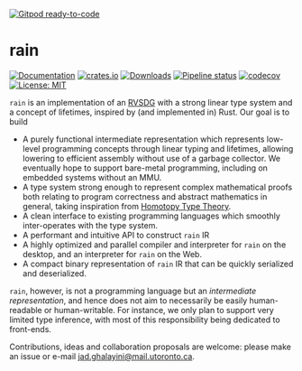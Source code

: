 [![Gitpod ready-to-code](https://img.shields.io/badge/Gitpod-ready--to--code-blue?logo=gitpod)](https://gitpod.io/#https://gitlab.com/tekne/rain)

# rain
[![Documentation](https://docs.rs/rain-lang/badge.svg)](https://docs.rs/rain-lang/)
[![crates.io](https://img.shields.io/crates/v/rain-lang.svg)](https://crates.io/crates/rain-lang)
[![Downloads](https://img.shields.io/crates/d/rain-lang.svg)](https://crates.io/crates/rain-lang)
[![Pipeline status](https://gitlab.com/tekne/rain/badges/master/pipeline.svg)](https://gitlab.com/tekne/rain)
[![codecov](https://codecov.io/gl/tekne/rain/branch/master/graph/badge.svg)](https://codecov.io/gl/tekne/rain)
[![License: MIT](https://img.shields.io/badge/License-MIT-blue.svg)](https://opensource.org/licenses/MIT)

`rain` is an implementation of an [RVSDG](https://arxiv.org/abs/1912.05036) with a strong linear type system and a concept of lifetimes, inspired by (and implemented in) Rust. Our goal is to build
- A purely functional intermediate representation which represents low-level programming concepts through linear typing and lifetimes, allowing lowering to efficient assembly without use of a garbage collector. We eventually hope to support bare-metal programming, including on embedded systems without an MMU.
- A type system strong enough to represent complex mathematical proofs both relating to program correctness and abstract mathematics in general, taking inspiration from [Homotopy Type Theory](https://homotopytypetheory.org/).
- A clean interface to existing programming languages which smoothly inter-operates with the type system.
- A performant and intuitive API to construct `rain` IR
- A highly optimized and parallel compiler and interpreter for `rain` on the desktop, and an interpreter for `rain` on the Web.
- A compact binary representation of `rain` IR that can be quickly serialized and deserialized.

`rain`, however, is not a programming language but an *intermediate representation*, and hence does not aim to necessarily be easily human-readable or human-writable. For instance, we only plan to support very limited type inference, with most of this responsibility being dedicated to front-ends.

Contributions, ideas and collaboration proposals are welcome: please make an issue or e-mail jad.ghalayini@mail.utoronto.ca.
